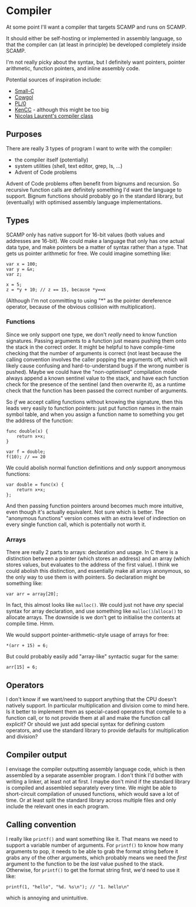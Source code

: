 # Compiler

At some point I'll want a compiler that targets SCAMP and runs on SCAMP.

It should either be self-hosting or implemented in assembly language, so that the compiler can (at least
in principle) be developed completely inside SCAMP.

I'm not really picky about the syntax, but I definitely want pointers, pointer arithmetic, function pointers, and
inline assembly code.

Potential sources of inspiration include:

 - [Small-C](https://en.wikipedia.org/wiki/Small-C)
 - [Cowgol](http://cowlark.com/cowgol/)
 - [PL/0](https://en.wikipedia.org/wiki/PL/0)
 - [KenCC](http://gsoc.cat-v.org/projects/kencc/) - although this might be too big
 - [Nicolas Laurent's compiler class](https://norswap.com/compilers/)

## Purposes

There are really 3 types of program I want to write with the compiler:

 - the compiler itself (potentially)
 - system utilities (shell, text editor, grep, ls, ...)
 - Advent of Code problems

Advent of Code problems often benefit from bignums and recursion. So recursive function calls are definitely
something I'd want the language to support. Bignum functions should probably go in the standard library, but (eventually)
with optimised assembly language implementations.

## Types

SCAMP only has native support for 16-bit values (both values and addresses are 16-bit). We could
make a language that only has one actual data type, and make pointers be a matter of syntax rather than
a type. That gets us pointer arithmetic for free. We could imagine something like:

    var x = 100;
    var y = &x;
    var z;

    x = 5;
    z = *y + 10; // z == 15, because *y==x

(Although I'm not committing to using "*" as the pointer dereference operator, because of the obvious collision
with multiplication).

### Functions

Since we only support one type, we don't *really* need to know function signatures. Passing arguments to a function
just means pushing them onto the stack in the correct order. It might be helpful to have compile-time checking that
the number of arguments is correct (not least because the calling convention involves the caller popping the arguments off,
which will likely cause confusing and hard-to-understand bugs if the wrong number is pushed). Maybe we could have the "non-optimised"
compilation mode always append a known sentinel value to the stack, and have each function check for the presence of the
sentinel (and then overwrite it), as a runtime check that the function has been passed the correct number of arguments.

So *if* we accept calling functions without knowing the signature, then this leads very easily to function pointers: just put
function names in the main symbol table, and when you assign a function name to something you get the address of the function:

    func double(x) {
        return x+x;
    }

    var f = double;
    f(10); // == 20

We could abolish normal function definitions and *only* support anonymous functions:

    var double = func(x) {
        return x+x;
    };

And then passing function pointers around becomes much more intuitive, even though it's actually equivalent. Not sure which is better.
The "anonymous functions" version comes with an extra level of indirection on every single function call, which is potentially not
worth it.

### Arrays

There are really 2 parts to arrays: declaration and usage. In C there is a distinction between a pointer (which stores an address) and an array (which
stores values, but evaluates to the address of the first value). I think we could abolish this distinction, and essentially make all arrays anonymous,
so the only way to use them is with pointers. So declaration might be something like:

    var arr = array[20];

In fact, this almost looks like `malloc()`. We could just not have *any* special syntax for array declaration, and use something like `malloc()`/`alloca()`
to allocate arrays. The downside is we don't get to initialise the contents at compile time. Hmm.

We would support pointer-arithmetic-style usage of arrays for free:

    *(arr + 15) = 6;

But could probably easily add "array-like" syntactic sugar for the same:

    arr[15] = 6;

## Operators

I don't know if we want/need to support anything that the CPU doesn't natively support. In particular multiplication
and division come to mind here. Is it better to implement them as special-cased operators that compile to a function call,
or to not provide them at all and make the function call explicit? Or should we just add special syntax for defining
custom operators, and use the standard library to provide defaults for multiplication and division?

## Compiler output

I envisage the compiler outputting assembly language code, which is then assembled by a separate assembler program. I
don't think I'd bother with writing a linker, at least not at first. I maybe don't mind if the standard library is compiled
and assembled separately every time. We might be able to short-circuit compilation of unused functions, which would save
a lot of time. Or at least split the standard library across multiple files and only include the relevant ones in each
program.

## Calling convention

I really like `printf()` and want something like it. That means we need to support a variable number of arguments. For `printf()` to
know how many arguments to pop, it needs to be able to grab the format string before it grabs any of the other arguments, which
probably means we need the *first* argument to the function to be the *last* value pushed to the stack. Otherwise, for `printf()` to
get the format string first, we'd need to use it like:

    printf(1, "hello", "%d. %s\n"); // "1. hello\n"

which is annoying and unintuitive.
